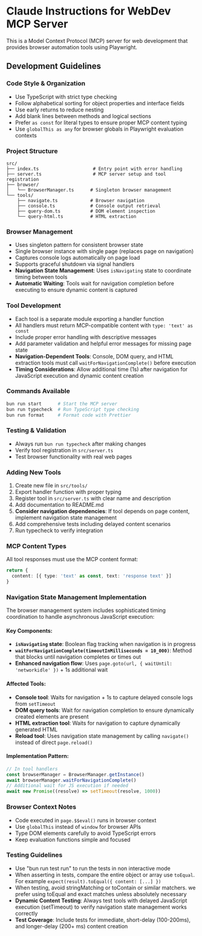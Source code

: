 # Claude Instructions for WebDev MCP Server

This is a Model Context Protocol (MCP) server for web development that provides
browser automation tools using Playwright.

## Development Guidelines

### Code Style & Organization

- Use TypeScript with strict type checking
- Follow alphabetical sorting for object properties and interface fields
- Use early returns to reduce nesting
- Add blank lines between methods and logical sections
- Prefer `as const` for literal types to ensure proper MCP content typing
- Use `globalThis as any` for browser globals in Playwright evaluation contexts

### Project Structure

```
src/
├── index.ts                    # Entry point with error handling
├── server.ts                   # MCP server setup and tool registration
├── browser/
│   └── BrowserManager.ts      # Singleton browser management
└── tools/
    ├── navigate.ts            # Browser navigation
    ├── console.ts             # Console output retrieval
    ├── query-dom.ts           # DOM element inspection
    └── query-html.ts          # HTML extraction
```

### Browser Management

- Uses singleton pattern for consistent browser state
- Single browser instance with single page (replaces page on navigation)
- Captures console logs automatically on page load
- Supports graceful shutdown via signal handlers
- **Navigation State Management**: Uses `isNavigating` state to coordinate
  timing between tools
- **Automatic Waiting**: Tools wait for navigation completion before executing
  to ensure dynamic content is captured

### Tool Development

- Each tool is a separate module exporting a handler function
- All handlers must return MCP-compatible content with `type: 'text' as const`
- Include proper error handling with descriptive messages
- Add parameter validation and helpful error messages for missing page state
- **Navigation-Dependent Tools**: Console, DOM query, and HTML extraction tools
  must call `waitForNavigationComplete()` before execution
- **Timing Considerations**: Allow additional time (1s) after navigation for
  JavaScript execution and dynamic content creation

### Commands Available

```bash
bun run start      # Start the MCP server
bun run typecheck  # Run TypeScript type checking
bun run format     # Format code with Prettier
```

### Testing & Validation

- Always run `bun run typecheck` after making changes
- Verify tool registration in `src/server.ts`
- Test browser functionality with real web pages

### Adding New Tools

1. Create new file in `src/tools/`
2. Export handler function with proper typing
3. Register tool in `src/server.ts` with clear name and description
4. Add documentation to README.md
5. **Consider navigation dependencies**: If tool depends on page content,
   implement navigation state management
6. Add comprehensive tests including delayed content scenarios
7. Run typecheck to verify integration

### MCP Content Types

All tool responses must use the MCP content format:

```typescript
return {
  content: [{ type: 'text' as const, text: 'response text' }]
}
```

### Navigation State Management Implementation

The browser management system includes sophisticated timing coordination to
handle asynchronous JavaScript execution:

#### Key Components:

- **`isNavigating` state**: Boolean flag tracking when navigation is in progress
- **`waitForNavigationComplete(timeoutInMilliseconds = 10_000)`**: Method that
  blocks until navigation completes or times out
- **Enhanced navigation flow**: Uses
  `page.goto(url, { waitUntil: 'networkidle' })` + 1s additional wait

#### Affected Tools:

- **Console tool**: Waits for navigation + 1s to capture delayed console logs
  from `setTimeout`
- **DOM query tools**: Wait for navigation completion to ensure dynamically
  created elements are present
- **HTML extraction tool**: Waits for navigation to capture dynamically
  generated HTML
- **Reload tool**: Uses navigation state management by calling `navigate()`
  instead of direct `page.reload()`

#### Implementation Pattern:

```typescript
// In tool handlers
const browserManager = BrowserManager.getInstance()
await browserManager.waitForNavigationComplete()
// Additional wait for JS execution if needed
await new Promise((resolve) => setTimeout(resolve, 1000))
```

### Browser Context Notes

- Code executed in `page.$$eval()` runs in browser context
- Use `globalThis` instead of `window` for browser APIs
- Type DOM elements carefully to avoid TypeScript errors
- Keep evaluation functions simple and focused

### Testing Guidelines

- Use "bun run test run" to run the tests in non interactive mode
- When asserting in tests, compare the entire object or array use `toEqual`. For
  example `expect(result).toEqual({ content: [...] })`
- When testing, avoid stringMatching or toContain or similar matchers. we prefer
  using toEqual and exact matches unless absolutely necessary
- **Dynamic Content Testing**: Always test tools with delayed JavaScript
  execution (setTimeout) to verify navigation state management works correctly
- **Test Coverage**: Include tests for immediate, short-delay (100-200ms), and
  longer-delay (200+ ms) content creation
